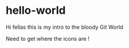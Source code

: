 # hello-world

Hi fellas this is my intro to the bloody Git World


Need to get where the icons are ! 
